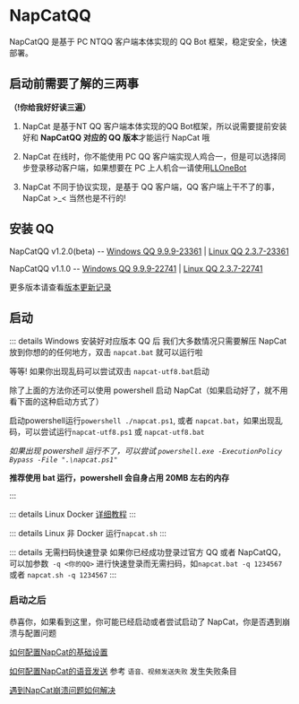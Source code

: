 # NapCatQQ
NapCatQQ 是基于 PC NTQQ 客户端本体实现的 QQ Bot 框架，稳定安全，快速部署。

## 启动前需要了解的三两事
**（!你给我好好读三遍）**

1. NapCat 是基于NT QQ 客户端本体实现的QQ Bot框架，所以说需要提前安装好和 **NapCatQQ 对应的 QQ 版本**才能运行 NapCat 哦

2. NapCat 在线时，你不能使用 PC QQ 客户端实现人鸡合一，但是可以选择同步登录移动客户端，如果想要在 PC 上人机合一请使用[LLOneBot](https://github.com/LLOneBot/LLOneBot)

3. NapCat 不同于协议实现，是基于 QQ 客户端，QQ 客户端上干不了的事，NapCat >_< 当然也是不行的!


## 安装 QQ

NapCatQQ v1.2.0(beta) -- [Windows QQ 9.9.9-23361](https://dldir1.qq.com/qqfile/qq/QQNT/5e09ff15/QQ9.9.9.23361_x64.exe) | [Linux QQ 2.3.7-23361](https://dldir1.qq.com/qqfile/qq/QQNT/Linux/QQ_3.2.7_240428_amd64_01.deb)

NapCatQQ v1.1.0 -- [Windows QQ 9.9.9-22741](https://dldir1.qq.com/qqfile/qq/QQNT/Windows/QQ_9.9.9_240403_x64_01.exe) | [Linux QQ 2.3.7-22741](https://dldir1.qq.com/qqfile/qq/QQNT/Linux/QQ_3.2.7_240403_amd64_01.deb)

更多版本请查看[版本更新记录](./version.md)


## 启动

::: details Windows
安装好对应版本 QQ 后 我们大多数情况只需要解压 NapCat 放到你想的的任何地方，双击 `napcat.bat` 就可以运行啦

等等! 如果你出现乱码可以尝试双击 `napcat-utf8.bat`启动

除了上面的方法你还可以使用 powershell 启动 NapCat（如果启动好了，就不用看下面的这种启动方式了）

启动powershell运行`powershell ./napcat.ps1`, 或者 `napcat.bat`，如果出现乱码，可以尝试运行`napcat-utf8.ps1` 或 `napcat-utf8.bat`

*如果出现 powershell 运行不了，可以尝试 `powershell.exe -ExecutionPolicy Bypass -File ".\napcat.ps1"`*

**推荐使用 bat 运行，powershell 会自身占用 20MB 左右的内存**

:::

::: details Linux Docker
[详细教程](https://github.com/NapNeko/NapCat-Docker)
:::

::: details Linux 非 Docker
运行`napcat.sh`
:::

::: details 无需扫码快速登录
如果你已经成功登录过官方 QQ 或者 NapCatQQ，可以加参数` -q <你的QQ>` 进行快速登录而无需扫码，如`napcat.bat -q 1234567` 或者 `napcat.sh -q 1234567`
:::

### 启动之后
恭喜你，如果看到这里，你可能已经启动或者尝试启动了 NapCat，你是否遇到崩溃与配置问题

[如何配置NapCat的基础设置](/zh-CN/guide/config.md)

[如何配置NapCat的语音发送](/zh-CN/guide/faq.md) 参考 `语音、视频发送失败` 发生失败条目

[遇到NapCat崩溃问题如何解决](/zh-CN/guide/faq.md)